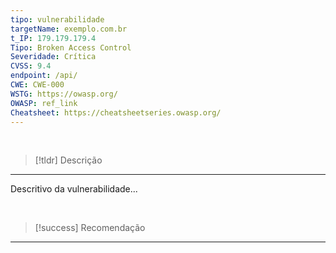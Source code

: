 ```yaml
---
tipo: vulnerabilidade
targetName: exemplo.com.br
t_IP: 179.179.179.4
Tipo: Broken Access Control
Severidade: Crítica
CVSS: 9.4
endpoint: /api/
CWE: CWE-000
WSTG: https://owasp.org/
OWASP: ref_link
Cheatsheet: https://cheatsheetseries.owasp.org/
---
```


<br>

> [!tldr] Descrição
***

Descritivo da vulnerabilidade...

<br>

> [!success] Recomendação
***